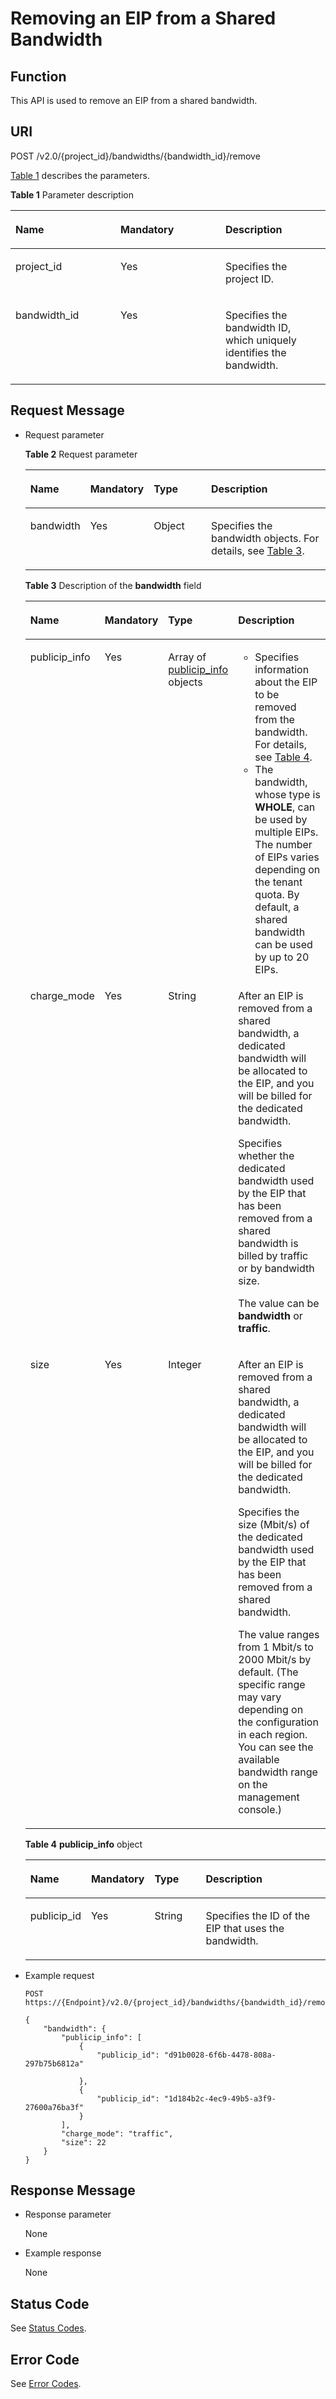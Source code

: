 # Removing an EIP from a Shared Bandwidth<a name="vpc_sharebandwidth_0005"></a>

## Function<a name="section16581154"></a>

This API is used to remove an EIP from a shared bandwidth.

## URI<a name="section15012662"></a>

POST /v2.0/\{project\_id\}/bandwidths/\{bandwidth\_id\}/remove

[Table 1](#table25281875)  describes the parameters.

**Table  1**  Parameter description

<a name="table25281875"></a>
<table><thead align="left"><tr id="row26712487"><th class="cellrowborder" valign="top" width="33.33333333333333%" id="mcps1.2.4.1.1"><p id="p16227847"><a name="p16227847"></a><a name="p16227847"></a><strong id="b842352706195711"><a name="b842352706195711"></a><a name="b842352706195711"></a>Name</strong></p>
</th>
<th class="cellrowborder" valign="top" width="33.33333333333333%" id="mcps1.2.4.1.2"><p id="p39387211"><a name="p39387211"></a><a name="p39387211"></a><strong id="b84235270615219"><a name="b84235270615219"></a><a name="b84235270615219"></a>Mandatory</strong></p>
</th>
<th class="cellrowborder" valign="top" width="33.33333333333333%" id="mcps1.2.4.1.3"><p id="p36247516"><a name="p36247516"></a><a name="p36247516"></a><strong id="b8423527061645"><a name="b8423527061645"></a><a name="b8423527061645"></a>Description</strong></p>
</th>
</tr>
</thead>
<tbody><tr id="row50367649"><td class="cellrowborder" valign="top" width="33.33333333333333%" headers="mcps1.2.4.1.1 "><p id="p53247746"><a name="p53247746"></a><a name="p53247746"></a>project_id</p>
</td>
<td class="cellrowborder" valign="top" width="33.33333333333333%" headers="mcps1.2.4.1.2 "><p id="p18100201"><a name="p18100201"></a><a name="p18100201"></a>Yes</p>
</td>
<td class="cellrowborder" valign="top" width="33.33333333333333%" headers="mcps1.2.4.1.3 "><p id="p10487112"><a name="p10487112"></a><a name="p10487112"></a>Specifies the project ID. </p>
</td>
</tr>
<tr id="row41709209"><td class="cellrowborder" valign="top" width="33.33333333333333%" headers="mcps1.2.4.1.1 "><p id="p23002745"><a name="p23002745"></a><a name="p23002745"></a>bandwidth_id</p>
</td>
<td class="cellrowborder" valign="top" width="33.33333333333333%" headers="mcps1.2.4.1.2 "><p id="p51283066"><a name="p51283066"></a><a name="p51283066"></a>Yes</p>
</td>
<td class="cellrowborder" valign="top" width="33.33333333333333%" headers="mcps1.2.4.1.3 "><p id="p60287683"><a name="p60287683"></a><a name="p60287683"></a>Specifies the bandwidth ID, which uniquely identifies the bandwidth.</p>
</td>
</tr>
</tbody>
</table>

## Request Message<a name="section896237"></a>

-   Request parameter

    **Table  2**  Request parameter

    <a name="table3057854815556"></a>
    <table><thead align="left"><tr id="row6286666315556"><th class="cellrowborder" valign="top" width="15.409999999999998%" id="mcps1.2.5.1.1"><p id="p5903494715556"><a name="p5903494715556"></a><a name="p5903494715556"></a><strong id="b191459121"><a name="b191459121"></a><a name="b191459121"></a>Name</strong></p>
    </th>
    <th class="cellrowborder" valign="top" width="15.98%" id="mcps1.2.5.1.2"><p id="p1710139915556"><a name="p1710139915556"></a><a name="p1710139915556"></a><strong id="b37618596"><a name="b37618596"></a><a name="b37618596"></a>Mandatory</strong></p>
    </th>
    <th class="cellrowborder" valign="top" width="21.43%" id="mcps1.2.5.1.3"><p id="p4303610815556"><a name="p4303610815556"></a><a name="p4303610815556"></a><strong id="b842352706145623"><a name="b842352706145623"></a><a name="b842352706145623"></a>Type</strong></p>
    </th>
    <th class="cellrowborder" valign="top" width="47.18%" id="mcps1.2.5.1.4"><p id="p6337274615556"><a name="p6337274615556"></a><a name="p6337274615556"></a><strong id="b376567515"><a name="b376567515"></a><a name="b376567515"></a>Description</strong></p>
    </th>
    </tr>
    </thead>
    <tbody><tr id="row3291877615556"><td class="cellrowborder" valign="top" width="15.409999999999998%" headers="mcps1.2.5.1.1 "><p id="p4917516615556"><a name="p4917516615556"></a><a name="p4917516615556"></a>bandwidth</p>
    </td>
    <td class="cellrowborder" valign="top" width="15.98%" headers="mcps1.2.5.1.2 "><p id="p2376550915556"><a name="p2376550915556"></a><a name="p2376550915556"></a>Yes</p>
    </td>
    <td class="cellrowborder" valign="top" width="21.43%" headers="mcps1.2.5.1.3 "><p id="p4595806815556"><a name="p4595806815556"></a><a name="p4595806815556"></a>Object</p>
    </td>
    <td class="cellrowborder" valign="top" width="47.18%" headers="mcps1.2.5.1.4 "><p id="p1610901815556"><a name="p1610901815556"></a><a name="p1610901815556"></a>Specifies the bandwidth objects. For details, see <a href="#table31854691">Table 3</a>.</p>
    </td>
    </tr>
    </tbody>
    </table>

    **Table  3**  Description of the  **bandwidth**  field

    <a name="table31854691"></a>
    <table><thead align="left"><tr id="row6882862"><th class="cellrowborder" valign="top" width="13.350000000000001%" id="mcps1.2.5.1.1"><p id="p20640979"><a name="p20640979"></a><a name="p20640979"></a><strong id="b49957805"><a name="b49957805"></a><a name="b49957805"></a>Name</strong></p>
    </th>
    <th class="cellrowborder" valign="top" width="13.91%" id="mcps1.2.5.1.2"><p id="p61306625"><a name="p61306625"></a><a name="p61306625"></a><strong id="b1855646529"><a name="b1855646529"></a><a name="b1855646529"></a>Mandatory</strong></p>
    </th>
    <th class="cellrowborder" valign="top" width="13.91%" id="mcps1.2.5.1.3"><p id="p5200653172316"><a name="p5200653172316"></a><a name="p5200653172316"></a><strong id="b308813508"><a name="b308813508"></a><a name="b308813508"></a>Type</strong></p>
    </th>
    <th class="cellrowborder" valign="top" width="58.830000000000005%" id="mcps1.2.5.1.4"><p id="p66889567"><a name="p66889567"></a><a name="p66889567"></a><strong id="b1511764873"><a name="b1511764873"></a><a name="b1511764873"></a>Description</strong></p>
    </th>
    </tr>
    </thead>
    <tbody><tr id="row49345813"><td class="cellrowborder" valign="top" width="13.350000000000001%" headers="mcps1.2.5.1.1 "><p id="p37587916"><a name="p37587916"></a><a name="p37587916"></a>publicip_info</p>
    </td>
    <td class="cellrowborder" valign="top" width="13.91%" headers="mcps1.2.5.1.2 "><p id="p24722347"><a name="p24722347"></a><a name="p24722347"></a>Yes</p>
    </td>
    <td class="cellrowborder" valign="top" width="13.91%" headers="mcps1.2.5.1.3 "><p id="p18599757172316"><a name="p18599757172316"></a><a name="p18599757172316"></a>Array of <a href="#table30936422">publicip_info</a> objects</p>
    </td>
    <td class="cellrowborder" valign="top" width="58.830000000000005%" headers="mcps1.2.5.1.4 "><a name="ul290995117818"></a><a name="ul290995117818"></a><ul id="ul290995117818"><li>Specifies information about the EIP to be removed from the bandwidth. For details, see <a href="#table30936422">Table 4</a>.</li><li>The bandwidth, whose type is <strong id="b239618448438"><a name="b239618448438"></a><a name="b239618448438"></a>WHOLE</strong>, can be used by multiple EIPs. The number of EIPs varies depending on the tenant quota. By default, a shared bandwidth can be used by up to 20 EIPs.</li></ul>
    </td>
    </tr>
    <tr id="row193703372412"><td class="cellrowborder" valign="top" width="13.350000000000001%" headers="mcps1.2.5.1.1 "><p id="p183711037154117"><a name="p183711037154117"></a><a name="p183711037154117"></a>charge_mode</p>
    </td>
    <td class="cellrowborder" valign="top" width="13.91%" headers="mcps1.2.5.1.2 "><p id="p17371237114118"><a name="p17371237114118"></a><a name="p17371237114118"></a>Yes</p>
    </td>
    <td class="cellrowborder" valign="top" width="13.91%" headers="mcps1.2.5.1.3 "><p id="p15371143714413"><a name="p15371143714413"></a><a name="p15371143714413"></a>String</p>
    </td>
    <td class="cellrowborder" valign="top" width="58.830000000000005%" headers="mcps1.2.5.1.4 "><p id="p877125719190"><a name="p877125719190"></a><a name="p877125719190"></a>After an EIP is removed from a shared bandwidth, a dedicated bandwidth will be allocated to the EIP, and you will be billed for the dedicated bandwidth.</p>
    <p id="p29217211425"><a name="p29217211425"></a><a name="p29217211425"></a>Specifies whether the dedicated bandwidth used by the EIP that has been removed from a shared bandwidth is billed by traffic or by bandwidth size.</p>
    <p id="p179232117423"><a name="p179232117423"></a><a name="p179232117423"></a>The value can be <strong id="b84235270618043"><a name="b84235270618043"></a><a name="b84235270618043"></a>bandwidth</strong> or <strong id="b84235270618050"><a name="b84235270618050"></a><a name="b84235270618050"></a>traffic</strong>.</p>
    </td>
    </tr>
    <tr id="row1125210414413"><td class="cellrowborder" valign="top" width="13.350000000000001%" headers="mcps1.2.5.1.1 "><p id="p1425214412410"><a name="p1425214412410"></a><a name="p1425214412410"></a>size</p>
    </td>
    <td class="cellrowborder" valign="top" width="13.91%" headers="mcps1.2.5.1.2 "><p id="p1525210418416"><a name="p1525210418416"></a><a name="p1525210418416"></a>Yes</p>
    </td>
    <td class="cellrowborder" valign="top" width="13.91%" headers="mcps1.2.5.1.3 "><p id="p7252164114118"><a name="p7252164114118"></a><a name="p7252164114118"></a>Integer</p>
    </td>
    <td class="cellrowborder" valign="top" width="58.830000000000005%" headers="mcps1.2.5.1.4 "><p id="p42481825142019"><a name="p42481825142019"></a><a name="p42481825142019"></a>After an EIP is removed from a shared bandwidth, a dedicated bandwidth will be allocated to the EIP, and you will be billed for the dedicated bandwidth.</p>
    <p id="p16249725152011"><a name="p16249725152011"></a><a name="p16249725152011"></a>Specifies the size (Mbit/s) of the dedicated bandwidth used by the EIP that has been removed from a shared bandwidth.</p>
    <p id="p721494415220"><a name="p721494415220"></a><a name="p721494415220"></a>The value ranges from 1 Mbit/s to 2000 Mbit/s by default. (The specific range may vary depending on the configuration in each region. You can see the available bandwidth range on the management console.)</p>
    </td>
    </tr>
    </tbody>
    </table>

    **Table  4** **publicip\_info**  object

    <a name="table30936422"></a>
    <table><thead align="left"><tr id="row17161430"><th class="cellrowborder" valign="top" width="13.3%" id="mcps1.2.5.1.1"><p id="p47898561"><a name="p47898561"></a><a name="p47898561"></a><strong id="b1889898962"><a name="b1889898962"></a><a name="b1889898962"></a>Name</strong></p>
    </th>
    <th class="cellrowborder" valign="top" width="18.02%" id="mcps1.2.5.1.2"><p id="p157089251981"><a name="p157089251981"></a><a name="p157089251981"></a><strong id="b1822644524"><a name="b1822644524"></a><a name="b1822644524"></a>Mandatory</strong></p>
    </th>
    <th class="cellrowborder" valign="top" width="18.96%" id="mcps1.2.5.1.3"><p id="p2828296517154"><a name="p2828296517154"></a><a name="p2828296517154"></a><strong id="b2109497716"><a name="b2109497716"></a><a name="b2109497716"></a>Type</strong></p>
    </th>
    <th class="cellrowborder" valign="top" width="49.72%" id="mcps1.2.5.1.4"><p id="p58761073"><a name="p58761073"></a><a name="p58761073"></a><strong id="b274459662"><a name="b274459662"></a><a name="b274459662"></a>Description</strong></p>
    </th>
    </tr>
    </thead>
    <tbody><tr id="row62026502"><td class="cellrowborder" valign="top" width="13.3%" headers="mcps1.2.5.1.1 "><p id="p58090788"><a name="p58090788"></a><a name="p58090788"></a>publicip_id</p>
    </td>
    <td class="cellrowborder" valign="top" width="18.02%" headers="mcps1.2.5.1.2 "><p id="p10708102514810"><a name="p10708102514810"></a><a name="p10708102514810"></a>Yes</p>
    </td>
    <td class="cellrowborder" valign="top" width="18.96%" headers="mcps1.2.5.1.3 "><p id="p921881117154"><a name="p921881117154"></a><a name="p921881117154"></a>String</p>
    </td>
    <td class="cellrowborder" valign="top" width="49.72%" headers="mcps1.2.5.1.4 "><p id="p476380"><a name="p476380"></a><a name="p476380"></a>Specifies the ID of the EIP that uses the bandwidth.</p>
    </td>
    </tr>
    </tbody>
    </table>


-   Example request

    ```
    POST https://{Endpoint}/v2.0/{project_id}/bandwidths/{bandwidth_id}/remove
    
    {
        "bandwidth": {
            "publicip_info": [
                {
                    "publicip_id": "d91b0028-6f6b-4478-808a-297b75b6812a"
     
                },
                {
                    "publicip_id": "1d184b2c-4ec9-49b5-a3f9-27600a76ba3f"
                }
            ],
            "charge_mode": "traffic",
            "size": 22
        }
    }
    ```


## Response Message<a name="section8066134"></a>

-   Response parameter

    None

-   Example response

    None


## Status Code<a name="section31981619"></a>

See  [Status Codes](status-codes.md).

## Error Code<a name="section85821649202813"></a>

See  [Error Codes](error-codes.md).

